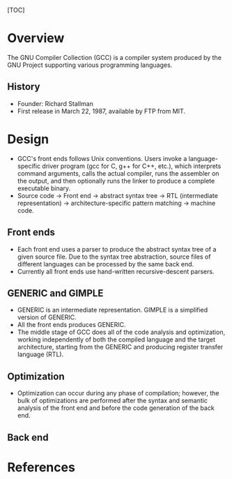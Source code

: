 [TOC]

# Overview

The GNU Compiler Collection (GCC) is a compiler system produced by the
GNU Project supporting various programming languages.

## History

- Founder: Richard Stallman
- First release in March 22, 1987, available by FTP from MIT.

# Design

- GCC's front ends follows Unix conventions. Users invoke a
language-specific driver program (gcc for C, g++ for C++, etc.), which
interprets command arguments, calls the actual compiler, runs the
assembler on the output, and then optionally runs the linker to produce
a complete executable binary.
- Source code -> Front end -> abstract syntax tree -> RTL (intermediate
representation) -> architecture-specific pattern matching -> machine
code.

## Front ends

- Each front end uses a parser to produce the abstract syntax tree of a
given source file. Due to the syntax tree abstraction, source files of
different languages can be processed by the same back end.
- Currently all front ends use hand-written recursive-descent parsers.

## GENERIC and GIMPLE

- GENERIC is an intermediate representation. GIMPLE is a simplified
version of GENERIC.
- All the front ends produces GENERIC.
- The middle stage of GCC does all of the code analysis and
optimization, working independently of both the compiled language and
the target architecture, starting from the GENERIC and producing
register transfer language (RTL).

## Optimization

- Optimization can occur during any phase of compilation; however, the
bulk of optimizations are performed after the syntax and semantic
analysis of the front end and before the code generation of the back
end.

## Back end

# References

[gcc]: https://gcc.gnu.org/
